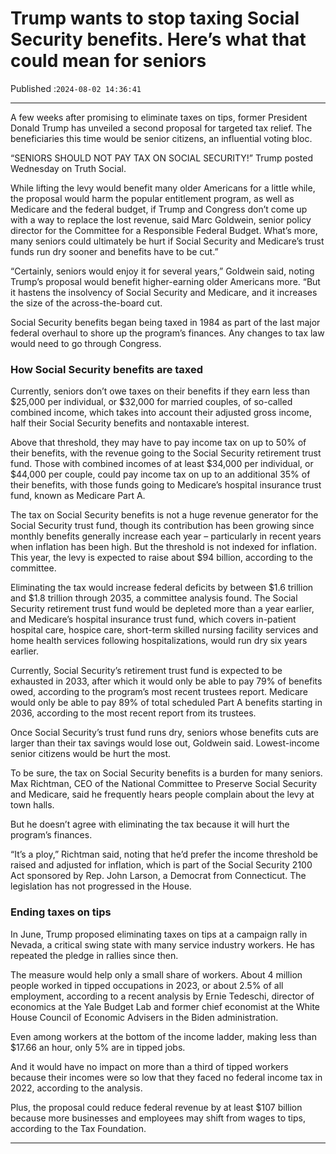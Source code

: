 # Trump wants to stop taxing Social Security benefits. Here’s what that could mean for seniors

Published :`2024-08-02 14:36:41`

---

A few weeks after promising to eliminate taxes on tips, former President Donald Trump has unveiled a second proposal for targeted tax relief. The beneficiaries this time would be senior citizens, an influential voting bloc.

“SENIORS SHOULD NOT PAY TAX ON SOCIAL SECURITY!” Trump posted Wednesday on Truth Social.

While lifting the levy would benefit many older Americans for a little while, the proposal would harm the popular entitlement program, as well as Medicare and the federal budget, if Trump and Congress don’t come up with a way to replace the lost revenue, said Marc Goldwein, senior policy director for the Committee for a Responsible Federal Budget. What’s more, many seniors could ultimately be hurt if Social Security and Medicare’s trust funds run dry sooner and benefits have to be cut.”

“Certainly, seniors would enjoy it for several years,” Goldwein said, noting Trump’s proposal would benefit higher-earning older Americans more. “But it hastens the insolvency of Social Security and Medicare, and it increases the size of the across-the-board cut.

Social Security benefits began being taxed in 1984 as part of the last major federal overhaul to shore up the program’s finances. Any changes to tax law would need to go through Congress.

### How Social Security benefits are taxed

Currently, seniors don’t owe taxes on their benefits if they earn less than $25,000 per individual, or $32,000 for married couples, of so-called combined income, which takes into account their adjusted gross income, half their Social Security benefits and nontaxable interest.

Above that threshold, they may have to pay income tax on up to 50% of their benefits, with the revenue going to the Social Security retirement trust fund. Those with combined incomes of at least $34,000 per individual, or $44,000 per couple, could pay income tax on up to an additional 35% of their benefits, with those funds going to Medicare’s hospital insurance trust fund, known as Medicare Part A.

The tax on Social Security benefits is not a huge revenue generator for the Social Security trust fund, though its contribution has been growing since monthly benefits generally increase each year – particularly in recent years when inflation has been high. But the threshold is not indexed for inflation. This year, the levy is expected to raise about $94 billion, according to the committee.

Eliminating the tax would increase federal deficits by between $1.6 trillion and $1.8 trillion through 2035, a committee analysis found. The Social Security retirement trust fund would be depleted more than a year earlier, and Medicare’s hospital insurance trust fund, which covers in-patient hospital care, hospice care, short-term skilled nursing facility services and home health services following hospitalizations, would run dry six years earlier.

Currently, Social Security’s retirement trust fund is expected to be exhausted in 2033, after which it would only be able to pay 79% of benefits owed, according to the program’s most recent trustees report. Medicare would only be able to pay 89% of total scheduled Part A benefits starting in 2036, according to the most recent report from its trustees.

Once Social Security’s trust fund runs dry, seniors whose benefits cuts are larger than their tax savings would lose out, Goldwein said. Lowest-income senior citizens would be hurt the most.

To be sure, the tax on Social Security benefits is a burden for many seniors. Max Richtman, CEO of the National Committee to Preserve Social Security and Medicare, said he frequently hears people complain about the levy at town halls.

But he doesn’t agree with eliminating the tax because it will hurt the program’s finances.

“It’s a ploy,” Richtman said, noting that he’d prefer the income threshold be raised and adjusted for inflation, which is part of the Social Security 2100 Act sponsored by Rep. John Larson, a Democrat from Connecticut. The legislation has not progressed in the House.

### Ending taxes on tips

In June, Trump proposed eliminating taxes on tips at a campaign rally in Nevada, a critical swing state with many service industry workers. He has repeated the pledge in rallies since then.

The measure would help only a small share of workers. About 4 million people worked in tipped occupations in 2023, or about 2.5% of all employment, according to a recent analysis by Ernie Tedeschi, director of economics at the Yale Budget Lab and former chief economist at the White House Council of Economic Advisers in the Biden administration.

Even among workers at the bottom of the income ladder, making less than $17.66 an hour, only 5% are in tipped jobs.

And it would have no impact on more than a third of tipped workers because their incomes were so low that they faced no federal income tax in 2022, according to the analysis.

Plus, the proposal could reduce federal revenue by at least $107 billion because more businesses and employees may shift from wages to tips, according to the Tax Foundation.

---

